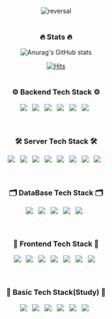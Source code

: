<div align=center>

![reversal](https://capsule-render.vercel.app/api?type=rect&text=Full%20Stack%20Developer&fontAlign=50&fontSize=40&desc=PobyCoder&descAlign=50&descAlignY=70&theme=radical&height=180)
<br><br>
<h3 align="center"><b>🔥 Stats 🔥</b></h3>

![Anurag's GitHub stats](https://github-readme-stats.vercel.app/api?username=PobyCoder&show_icons=true&theme=radical)

[![Hits](https://hits.seeyoufarm.com/api/count/incr/badge.svg?url=https%3A%2F%2Fgithub.com%2FPobyCoder%2Fhit-counter&count_bg=%23F332AD&title_bg=%23555555&icon=&icon_color=%23E7E7E7&title=hits&edge_flat=false)](https://hits.seeyoufarm.com)
<br><br>
<h3 align="center"><b>⚙️ Backend Tech Stack ⚙️</b></h3>
<p align="center">
    <img src="https://img.shields.io/badge/JAVA-008FC7?style=flat-square&logo=java&logoColor=white"/></a> &nbsp
    <img src="https://img.shields.io/badge/Kotlin-a85ef2?style=flat-square&logo=Kotlin&logoColor=white"/></a> &nbsp
    <img src="https://img.shields.io/badge/Spring Boot-6DB33F?style=flat-square&logo=Spring Boot&logoColor=white"/></a> &nbsp
    <img src="https://img.shields.io/badge/Node.js-339933?style=flat-square&logo=Node.js&logoColor=white"/></a> &nbsp
<img src="https://img.shields.io/badge/TypeScript-3178C6?style=flat-square&logo=TypeScript&logoColor=white"/></a> &nbsp 
    <img src="https://img.shields.io/badge/PHP-777BB4?style=flat-square&logo=PHP&logoColor=white"/></a> &nbsp
</p>
<br>
<h3 align="center"><b>🛠 Server Tech Stack 🛠</b></h3>
<p align="center">
    <img src="https://img.shields.io/badge/Kubernetes-326CE5?style=flat-square&logo=Kubernetes&logoColor=white"/></a> &nbsp
    <img src="https://img.shields.io/badge/Amazon AWS-232F3E?style=flat-square&logo=Amazon AWS&logoColor=white"/></a> &nbsp
    <img src="https://img.shields.io/badge/Amazon EC2-FF9900?style=flat-square&logo=Amazon EC2&logoColor=white"/></a> &nbsp
    <img src="https://img.shields.io/badge/Amazon ECS-FF9900?style=flat-square&logo=Amazon ECS&logoColor=white"/></a> &nbsp
    <img src="https://img.shields.io/badge/Docker-2496ED?style=flat-square&logo=Docker&logoColor=white"/></a> &nbsp
    <img src="https://img.shields.io/badge/Linux-FCC624?style=flat-square&logo=Linux&logoColor=white"/></a> &nbsp
    <img src="https://img.shields.io/badge/Ubuntu-E95420?style=flat-square&logo=Ubuntu&logoColor=white"/></a> &nbsp
    <img src="https://img.shields.io/badge/CentOS-262577?style=flat-square&logo=CentOS&logoColor=white"/></a> &nbsp
</p>
<br>
<h3 align="center"><b>🗂️ DataBase Tech Stack 🗂️</b></h3>
<p align="center">
    <img src="https://img.shields.io/badge/Amazon RDS-527FFF?style=flat-square&logo=Amazon RDS&logoColor=white"/></a> &nbsp 
    <img src="https://img.shields.io/badge/MySQL-4479A1?style=flat-square&logo=MySQL&logoColor=white"/></a> &nbsp 
    <img src="https://img.shields.io/badge/MongoDB-47A248?style=flat-square&logo=MongoDB&logoColor=white"/></a> &nbsp 
    <img src="https://img.shields.io/badge/Redis-DC382D?style=flat-square&logo=Redis&logoColor=white"/></a> &nbsp 
    <img src="https://img.shields.io/badge/ELK-005571?style=flat-square&logo=Elastic&logoColor=white"/></a> &nbsp 
</p>
<br>
<h3 align="center"><b>📱 Frontend Tech Stack 📱</b></h3>
<p align="center">
    <img src="https://img.shields.io/badge/TypeScript-3178C6?style=flat-square&logo=TypeScript&logoColor=white"/></a> &nbsp 
    <img src="https://img.shields.io/badge/React-61DAFB?style=flat-square&logo=React&logoColor=white"/></a> &nbsp 
    <img src="https://img.shields.io/badge/Next.js-000000?style=flat-square&logo=Next.js&logoColor=white"/></a> &nbsp 
    <img src="https://img.shields.io/badge/Vue.js-4FC08D?style=flat-square&logo=Vue.js&logoColor=white"/></a> &nbsp 
    <img src="https://img.shields.io/badge/HTML5-E34F26?style=flat-square&logo=HTML5&logoColor=white"/></a> &nbsp 
    <img src="https://img.shields.io/badge/CSS3-1572B6?style=flat-square&logo=CSS3&logoColor=white"/></a> &nbsp 
    <img src="https://img.shields.io/badge/JavaScript-F7DF1E?style=flat-square&logo=JavaScript&logoColor=white"/></a> &nbsp 
</p>
<br>
<h3 align="center"><b>📝 Basic Tech Stack(Study) 📝</b></h3>
<p align="center">
    <img src="https://img.shields.io/badge/Clojure-5881D8?style=flat-square&logo=Clojure&logoColor=white"/></a> &nbsp 
    <img src="https://img.shields.io/badge/Deno-000000?style=flat-square&logo=Deno&logoColor=white"/></a> &nbsp 
    <img src="https://img.shields.io/badge/Rust-000000?style=flat-square&logo=Rust&logoColor=white"/></a> &nbsp 
    <img src="https://img.shields.io/badge/Ruby-CC342D?style=flat-square&logo=Ruby&logoColor=white"/></a> &nbsp 
    <img src="https://img.shields.io/badge/Go-00ADD8?style=flat-square&logo=Go&logoColor=white"/></a> &nbsp 
    <img src="https://img.shields.io/badge/FastAPI-009688?style=flat-square&logo=FastAPI&logoColor=white"/></a> &nbsp 
</p>

</div>
